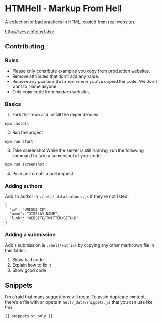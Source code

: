 # HTMHell - Markup From Hell

A collection of bad practices in HTML, copied from real websites.

<https://www.htmhell.dev>

## Contributing

### Rules

* Please only contribute examples you copy from production websites.  
* Remove attributes that don't add any value.
* Remove any pointers that show where you've copied the code. We don't want to blame anyone.
* Only copy code from *modern* websites.

### Basics

1. Fork this repo and install the dependencies.
  ```
  npm install
  ```

2. Run the project
  ```
  npm run start
  ```
3. Take screenshot
While the server is still running, run the following command to take a screenshot of your code.
```
npm run screenshot
```

4. Push and create a pull request.


### Adding authors

Add an author in `./hell/_data/authors.js` if they're not listed.

```
{
  "id": "UNIQUE ID",
  "name": "DISPLAY NAME",
  "link": "WEBSITE/TWITTER/GITHUB"
}
```

### Adding a submission

Add a submission in `./hell/entries` by copying any other markdown file in this folder.

1. Show bad code
2. Explain how to fix it
3. Show good code

## Snippets

I’m afraid that many suggestions will recur. To avoid duplicate content, there’s a file with snippets in `hell/_data/snippets.js` that you can use like this:

```
{{ snippets.sr_only }}
```

